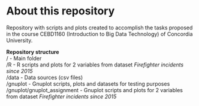# About this repository

Repository with scripts and plots created to accomplish the tasks proposed in the course CEBD1160 (Introduction to Big Data Technology)  of Concordia University.

<b>Repository structure</b><BR>
/          - Main folder<BR>
/R        - R scripts and plots for 2 variables from dataset <i>Firefighter incidents since 2015</i><BR>
/data     - Data sources (csv files)<BR>
/gnuplot  - Gnuplot scripts, plots and datasets for testing purposes<BR>
/gnuplot/gnuplot_assignment  - Gnuplot scripts and plots for 2 variables from dataset <i>Firefighter incidents since 2015</i>
